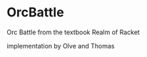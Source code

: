 OrcBattle
=========

Orc Battle from the textbook Realm of Racket

implementation by Olve and Thomas
